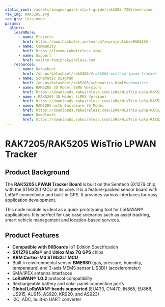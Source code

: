 ```yaml
---
static_root: /assets/images/quick-start-guide/rak5205-7205/overview
rak_img: RAK5205.svg
rak_grp: lora-node
params:
  qlinks:
    learnMore:
      - name: Projects
        href: https://www.hackster.io/search?i=projects&q=RAK5205
      - name: Community
        href: https://forum.rakwireless.com/
      - name: Support
        href: mailto:fomi@rakwireless.com
    resources:
      - name: Datasheet
        href: /en-us/datasheet/rak5205/#rak5205-wistrio-lpwan-tracker
      - name: Schematic Diagram
        href: /en-us/datasheet/rak5205/schematics.html#schematics
      - name: RAK5205 3D Model (SMA Version)
        href: https://downloads.rakwireless.com/LoRa/WisTrio-LoRa-RAK5205/Hardware_Specification/
      - name : RAK5205 3D Model (iPEX Version)
        href: https://downloads.rakwireless.com/LoRa/WisTrio-LoRa-RAK5205/Hardware_Specification/RAK5205-IPEX-3D-File.zip
      - name: RAK5205 with Enclosure 3D Model
        href: https://downloads.rakwireless.com/LoRa/WisTrio-LoRa-RAK5205/Hardware_Specification/RAK5205_with_Enclosure_3D-File.zip
      - name: Downloads
        href: https://downloads.rakwireless.com/LoRa/WisTrio-LoRa-RAK5205/
---
```


# RAK7205/RAK5205 WisTrio LPWAN Tracker

<rk-img
  :src="`${$frontmatter.static_root}/exlexmejfxoowom4gmuf.jpg`"
  width="70%"
  figure-number="1"
  caption="RAK7205/RAK5205 WisTrio LPWAN Tracker Product View"
/>

## Product Background

The **RAK5205 LPWAN Tracker Board** is built on the Semtech SX1276 chip, with the STM32L1 MCU at its core. It is a feature-packed sensor board with LoRa® connectivity and built-in GPS. It provides various interfaces for easy application development.

This node module is ideal as a quick prototyping tool for LoRaWAN® applications. It is perfect for use case scenarios such as asset tracking, smart vehicle management and location-based services.

<rk-btn
  src="prerequisites.html"
  label="Set up Your RAK5205 RAK5205 WisTrio LPWAN Tracker"
/>

<rk-quick-links :params="$frontmatter.params.qlinks" />

## Product Features

- **Compatible with 96Boards** IoT Edition Specification
- **SX1276 LoRa®** and **Ublox Max 7Q GPS** chips
- **ARM Cortex-M3 STM32L1 MCU**
- Built-in environmental sensor **BME680** (gas, pressure, humidity, temperature) and 3-axis MEMS sensor LIS3DH (accelerometer)
- SMA/iPEX antenna interfaces
- **LoRaWAN® 1.0.2** protocol compatibility
- Rechargeable battery and solar panel connection ports
- **Global LoRaWAN® bands supported** (EU433, CN470, IN865, EU868, US915, AU915, AS920, KR920, and AS923)
- I2C, ADC, built-in UART converter
